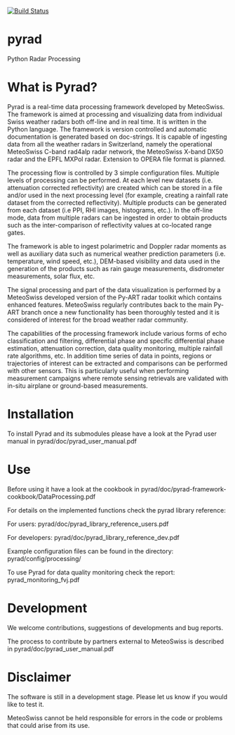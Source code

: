 [![Build Status](https://travis-ci.org/meteoswiss-mdr/pyrad.svg?branch=master)](https://travis-ci.org/meteoswiss-mdr/pyrad)

# pyrad
Python Radar Processing

# What is Pyrad?
Pyrad is a real-time data processing framework developed by MeteoSwiss. The framework is
aimed at processing and visualizing data from individual Swiss weather radars both off-line and in
real time. It is written in the Python language. The framework is version controlled and automatic
documentation is generated based on doc-strings. It is capable of ingesting data from all the
weather radars in Switzerland, namely the operational MeteoSwiss C-band rad4alp radar network,
the MeteoSwiss X-band DX50 radar and the EPFL MXPol radar. Extension to OPERA file format is planned.

The processing flow is controlled by 3 simple configuration files. Multiple levels of processing can
be performed. At each level new datasets (i.e. attenuation corrected reflectivity) are created which
can be stored in a file and/or used in the next processing level (for example, creating a rainfall rate
dataset from the corrected reflectivity). Multiple products can be generated from each dataset (i.e
PPI, RHI images, histograms, etc.). In the off-line mode, data from multiple radars can be ingested
in order to obtain products such as the inter-comparison of reflectivity values at co-located range
gates.

The framework is able to ingest polarimetric and Doppler radar moments as well as auxiliary data
such as numerical weather prediction parameters (i.e. temperature, wind speed, etc.), DEM-based
visibility and data used in the generation of the products such as rain gauge measurements,
disdrometer measurements, solar flux, etc.

The signal processing and part of the data visualization is performed by a MeteoSwiss developed
version of the Py-ART radar toolkit which contains enhanced features. MeteoSwiss regularly
contributes back to the main Py-ART branch once a new functionality has been thoroughly tested
and it is considered of interest for the broad weather radar community.

The capabilities of the processing framework include various forms of echo classification and
filtering, differential phase and specific differential phase estimation, attenuation correction, data
quality monitoring, multiple rainfall rate algorithms, etc. In addition time series of data in points,
regions or trajectories of interest can be extracted and comparisons can be performed with other
sensors. This is particularly useful when performing measurement campaigns where remote
sensing retrievals are validated with in-situ airplane or ground-based measurements.

# Installation
To install Pyrad and its submodules please have a look at the Pyrad user manual in pyrad/doc/pyrad_user_manual.pdf

# Use
Before using it have a look at the cookbook in pyrad/doc/pyrad-framework-cookbook/DataProcessing.pdf

For details on the implemented functions check the pyrad library reference:

For users: pyrad/doc/pyrad_library_reference_users.pdf

For developers: pyrad/doc/pyrad_library_reference_dev.pdf


Example configuration files can be found in the directory: pyrad/config/processing/

To use Pyrad for data quality monitoring check the report: pyrad_monitoring_fvj.pdf

# Development
We welcome contributions, suggestions of developments and bug reports.

The process to contribute by partners external to MeteoSwiss is described in pyrad/doc/pyrad_user_manual.pdf

# Disclaimer
The software is still in a development stage. Please let us know if you would like to test it.

MeteoSwiss cannot be held responsible for errors in the code or problems that could arise from its use.

